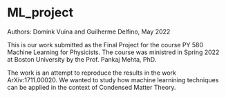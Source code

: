# ML_project

Authors: Domink Vuina and Guilherme Delfino, May 2022

This is our work submitted as the Final Project for the course PY 580 Machine Learning for Physicists.
The course was ministred in Spring 2022 at Boston University by the Prof. Pankaj Mehta, PhD.

The work is an attempt to reproduce the results in the work ArXiv:1711.00020.
We wanted to study how machine learnining techniques can be applied in the context of Condensed Matter Theory.

